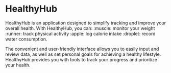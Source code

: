 # HealthyHub

<p>HealthyHub is an application designed to simplify tracking and improve your overall health. With HealthyHub, you can:
:muscle: monitor your weight
:runner: track physical activity
:apple: log calorie intake
:droplet: record water consumption.

The convenient and user-friendly interface allows you to easily input and review
data, as well as set personal goals for achieving a healthy lifestyle.
HealthyHub provides you with tools to track your progress and prioritize your
health.</p>
